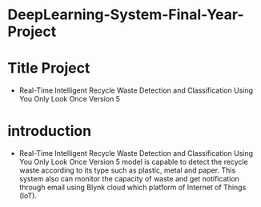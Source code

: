 # DeepLearning-System-Final-Year-Project

# Title Project
- Real-Time Intelligent Recycle Waste Detection and Classification Using You Only Look Once Version 5
  
# introduction
- Real-Time Intelligent Recycle Waste Detection and Classification Using You Only Look Once Version 5
  model is capable to detect the recycle waste according to its type such as plastic, metal and paper.
  This system also can monitor the capacity of waste and get notification through email using Blynk
  cloud which platform of Internet of Things (IoT). 

